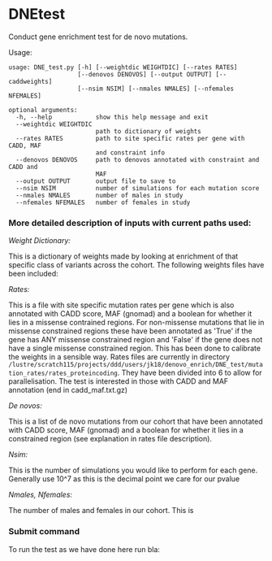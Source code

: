 
# DNEtest
Conduct gene enrichment test for de novo mutations.

Usage:
```
usage: DNE_test.py [-h] [--weightdic WEIGHTDIC] [--rates RATES]
                   [--denovos DENOVOS] [--output OUTPUT] [--caddweights]
                   [--nsim NSIM] [--nmales NMALES] [--nfemales NFEMALES]

optional arguments:
  -h, --help            show this help message and exit
  --weightdic WEIGHTDIC
                        path to dictionary of weights 
  --rates RATES         path to site specific rates per gene with CADD, MAF
                        and constraint info
  --denovos DENOVOS     path to denovos annotated with constraint and CADD and
                        MAF
  --output OUTPUT       output file to save to
  --nsim NSIM           number of simulations for each mutation score
  --nmales NMALES       number of males in study
  --nfemales NFEMALES   number of females in study
```
### More detailed description of inputs with current paths used:

*Weight Dictionary:* 

This is a dictionary of weights made by looking at enrichment of that specific class of variants across the cohort. 
The following weights files have been included:

*Rates:*

This is a file with site specific mutation rates per gene which is also annotated with CADD score, MAF (gnomad) and a boolean for whether it lies in a missense contrained regions. For non-missense mutations that lie in missense constrained regions these have been annotated as 'True' if the gene has ANY missense constrained region and 'False' if the gene does not have a single missense constrained region. This has been done to calibrate the weights in a sensible way.
Rates files are currently in directory ```/lustre/scratch115/projects/ddd/users/jk18/denovo_enrich/DNE_test/mutation_rates/rates_proteincoding```. They have been divided into 6 to allow for parallelisation. The test is interested in those with CADD and MAF annotation (end in cadd_maf.txt.gz)

*De novos:*

This is a list of de novo mutations from our cohort that have been annotated with CADD score, MAF (gnomad) and a boolean for whether it lies in a constrained region (see explanation in rates file description). 

*Nsim:*

This is the number of simulations you would like to perform for each gene. Generally use 10^7 as this is the decimal point we care for our pvalue

*Nmales, Nfemales:*

The number of males and females in our cohort. This is

### Submit command
To run the test as we have done here run bla:
